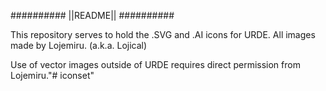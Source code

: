 ##########
||README||
##########


This repository serves to hold the .SVG and .AI icons for URDE. All images made by Lojemiru. (a.k.a. Lojical)

Use of vector images outside of URDE requires direct permission from Lojemiru."# iconset" 
